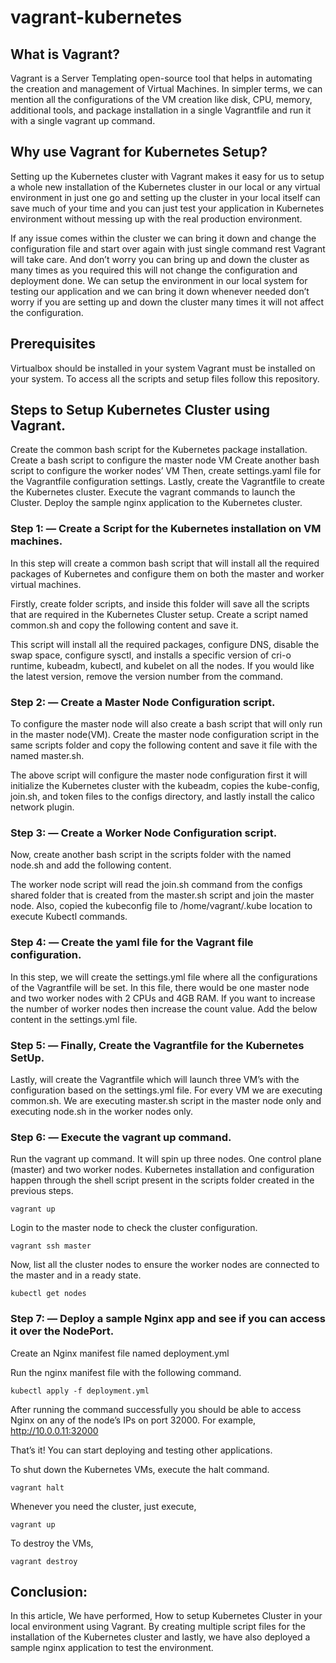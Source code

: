 # vagrant-kubernetes

## What is Vagrant?
Vagrant is a Server Templating open-source tool that helps in automating the creation and management of Virtual Machines. In simpler terms, we can mention all the configurations of the VM creation like disk, CPU, memory, additional tools, and package installation in a single Vagrantfile and run it with a single vagrant up command.

## Why use Vagrant for Kubernetes Setup?
Setting up the Kubernetes cluster with Vagrant makes it easy for us to setup a whole new installation of the Kubernetes cluster in our local or any virtual environment in just one go and setting up the cluster in your local itself can save much of your time and you can just test your application in Kubernetes environment without messing up with the real production environment.

If any issue comes within the cluster we can bring it down and change the configuration file and start over again with just single command rest Vagrant will take care. And don’t worry you can bring up and down the cluster as many times as you required this will not change the configuration and deployment done. We can setup the environment in our local system for testing our application and we can bring it down whenever needed don’t worry if you are setting up and down the cluster many times it will not affect the configuration.

## Prerequisites
Virtualbox should be installed in your system
Vagrant must be installed on your system.
To access all the scripts and setup files follow this repository.

## Steps to Setup Kubernetes Cluster using Vagrant.
Create the common bash script for the Kubernetes package installation.
Create a bash script to configure the master node VM
Create another bash script to configure the worker nodes’ VM
Then, create settings.yaml file for the Vagrantfile configuration settings.
Lastly, create the Vagrantfile to create the Kubernetes cluster.
Execute the vagrant commands to launch the Cluster.
Deploy the sample nginx application to the Kubernetes cluster.

### Step 1: — Create a Script for the Kubernetes installation on VM machines.
In this step will create a common bash script that will install all the required packages of Kubernetes and configure them on both the master and worker virtual machines.

Firstly, create folder scripts, and inside this folder will save all the scripts that are required in the Kubernetes Cluster setup. Create a script named common.sh and copy the following content and save it.

This script will install all the required packages, configure DNS, disable the swap space, configure sysctl, and installs a specific version of cri-o runtime, kubeadm, kubectl, and kubelet on all the nodes. If you would like the latest version, remove the version number from the command.

### Step 2: — Create a Master Node Configuration script.
To configure the master node will also create a bash script that will only run in the master node(VM). Create the master node configuration script in the same scripts folder and copy the following content and save it file with the named master.sh.

The above script will configure the master node configuration first it will initialize the Kubernetes cluster with the kubeadm, copies the kube-config, join.sh, and token files to the configs directory, and lastly install the calico network plugin.

### Step 3: — Create a Worker Node Configuration script.
Now, create another bash script in the scripts folder with the named node.sh and add the following content.

The worker node script will read the join.sh command from the configs shared folder that is created from the master.sh script and join the master node. Also, copied the kubeconfig file to /home/vagrant/.kube location to execute Kubectl commands.

### Step 4: — Create the yaml file for the Vagrant file configuration.
In this step, we will create the settings.yml file where all the configurations of the Vagrantfile will be set. In this file, there would be one master node and two worker nodes with 2 CPUs and 4GB RAM. If you want to increase the number of worker nodes then increase the count value. Add the below content in the settings.yml file.

### Step 5: — Finally, Create the Vagrantfile for the Kubernetes SetUp.
Lastly, will create the Vagrantfile which will launch three VM’s with the configuration based on the settings.yml file. For every VM we are executing common.sh. We are executing master.sh script in the master node only and executing node.sh in the worker nodes only.


### Step 6: — Execute the vagrant up command.
Run the vagrant up command. It will spin up three nodes. One control plane (master) and two worker nodes. Kubernetes installation and configuration happen through the shell script present in the scripts folder created in the previous steps.

``vagrant up 
``

Login to the master node to check the cluster configuration.

``vagrant ssh master
``

Now, list all the cluster nodes to ensure the worker nodes are connected to the master and in a ready state.

``kubectl get nodes
``

### Step 7: — Deploy a sample Nginx app and see if you can access it over the NodePort.
Create an Nginx manifest file named deployment.yml 

Run the nginx manifest file with the following command.

``kubectl apply -f deployment.yml 
``

After running the command successfully you should be able to access Nginx on any of the node’s IPs on port 32000. For example, http://10.0.0.11:32000

That’s it! You can start deploying and testing other applications.

To shut down the Kubernetes VMs, execute the halt command.

``vagrant halt
``

Whenever you need the cluster, just execute,

``vagrant up
``

To destroy the VMs,

``vagrant destroy
``

## Conclusion:
In this article, We have performed, How to setup Kubernetes Cluster in your local environment using Vagrant. By creating multiple script files for the installation of the Kubernetes cluster and lastly, we have also deployed a sample nginx application to test the environment.

